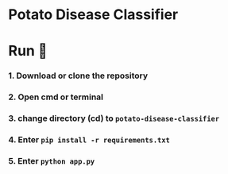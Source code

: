 # Potato Disease Classifier
# Run 🎯
### 1. Download or clone the repository
### 2. Open cmd or terminal
### 3. change directory (cd) to `potato-disease-classifier`
### 4. Enter `pip install -r requirements.txt`
### 5. Enter `python app.py`

